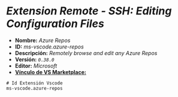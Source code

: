 <!-- Autor: Daniel Benjamin Perez Morales -->
<!-- GitHub: https://github.com/DanielBenjaminPerezMoralesDev13 -->
<!-- GitLab: https://gitlab.com/DanielBenjaminPerezMoralesDev13 -->
<!-- Correo electrónico: danielperezdev@proton.me -->

# ***Extension Remote - SSH: Editing Configuration Files***

- **Nombre:** *Azure Repos*
- **ID:** *ms-vscode.azure-repos*
- **Descripción:** *Remotely browse and edit any Azure Repos*
- **Versión:** *`0.38.0`*
- **Editor:** *Microsoft*
- **[Vínculo de VS Marketplace:](https://marketplace.visualstudio.com/items?itemName=ms-vscode.azure-repos "https://marketplace.visualstudio.com/items?itemName=ms-vscode.azure-repos")**

```plaintext
# Id Extensión Vscode
ms-vscode.azure-repos
```
